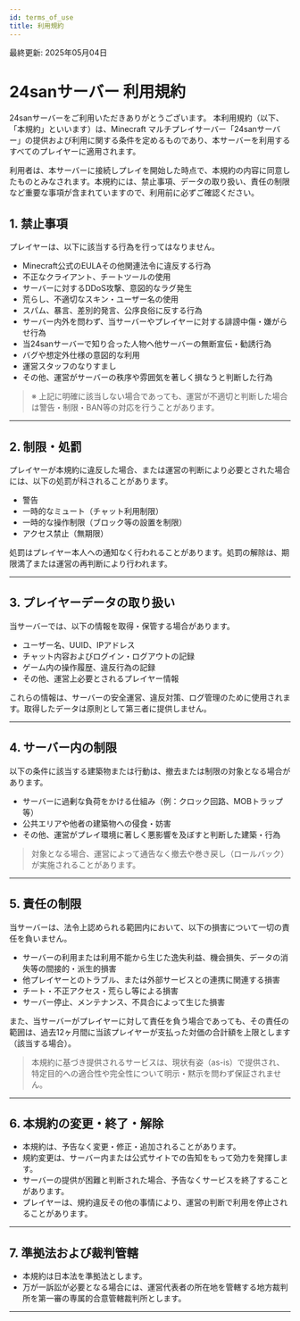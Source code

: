 ```yaml
---
id: terms_of_use
title: 利用規約
---
```

最終更新: 2025年05月04日

# 24sanサーバー 利用規約

24sanサーバーをご利用いただきありがとうございます。
本利用規約（以下、「本規約」といいます）は、Minecraft マルチプレイサーバー「24sanサーバー」の提供および利用に関する条件を定めるものであり、本サーバーを利用するすべてのプレイヤーに適用されます。

利用者は、本サーバーに接続しプレイを開始した時点で、本規約の内容に同意したものとみなされます。本規約には、禁止事項、データの取り扱い、責任の制限など重要な事項が含まれていますので、利用前に必ずご確認ください。

## 1. 禁止事項

プレイヤーは、以下に該当する行為を行ってはなりません。

- Minecraft公式のEULAその他関連法令に違反する行為  
- 不正なクライアント、チートツールの使用  
- サーバーに対するDDoS攻撃、意図的なラグ発生  
- 荒らし、不適切なスキン・ユーザー名の使用  
- スパム、暴言、差別的発言、公序良俗に反する行為  
- サーバー内外を問わず、当サーバーやプレイヤーに対する誹謗中傷・嫌がらせ行為  
- 当24sanサーバーで知り合った人物へ他サーバーの無断宣伝・勧誘行為  
- バグや想定外仕様の意図的な利用 
- 運営スタッフのなりすまし  
- その他、運営がサーバーの秩序や雰囲気を著しく損なうと判断した行為  

> ※ 上記に明確に該当しない場合であっても、運営が不適切と判断した場合は警告・制限・BAN等の対応を行うことがあります。

---

## 2. 制限・処罰

プレイヤーが本規約に違反した場合、または運営の判断により必要とされた場合には、以下の処罰が科されることがあります。

- 警告  
- 一時的なミュート（チャット利用制限）  
- 一時的な操作制限（ブロック等の設置を制限）  
- アクセス禁止（無期限）  

処罰はプレイヤー本人への通知なく行われることがあります。処罰の解除は、期限満了または運営の再判断により行われます。

---

## 3. プレイヤーデータの取り扱い

当サーバーでは、以下の情報を取得・保管する場合があります。

- ユーザー名、UUID、IPアドレス  
- チャット内容およびログイン・ログアウトの記録  
- ゲーム内の操作履歴、違反行為の記録  
- その他、運営上必要とされるプレイヤー情報  

これらの情報は、サーバーの安全運営、違反対策、ログ管理のために使用されます。取得したデータは原則として第三者に提供しません。

---

## 4. サーバー内の制限

以下の条件に該当する建築物または行動は、撤去または制限の対象となる場合があります。

- サーバーに過剰な負荷をかける仕組み（例：クロック回路、MOBトラップ等）  
- 公共エリアや他者の建築物への侵食・妨害  
- その他、運営がプレイ環境に著しく悪影響を及ぼすと判断した建築・行為  

> 対象となる場合、運営によって通告なく撤去や巻き戻し（ロールバック）が実施されることがあります。

---
## 5. 責任の制限

当サーバーは、法令上認められる範囲内において、以下の損害について一切の責任を負いません。

- サーバーの利用または利用不能から生じた逸失利益、機会損失、データの消失等の間接的・派生的損害  
- 他プレイヤーとのトラブル、または外部サービスとの連携に関連する損害  
- チート・不正アクセス・荒らし等による損害  
- サーバー停止、メンテナンス、不具合によって生じた損害  

また、当サーバーがプレイヤーに対して責任を負う場合であっても、その責任の範囲は、過去12ヶ月間に当該プレイヤーが支払った対価の合計額を上限とします（該当する場合）。  

> 本規約に基づき提供されるサービスは、現状有姿（as-is）で提供され、特定目的への適合性や完全性について明示・黙示を問わず保証されません。
---

## 6. 本規約の変更・終了・解除

- 本規約は、予告なく変更・修正・追加されることがあります。  
- 規約変更は、サーバー内または公式サイトでの告知をもって効力を発揮します。  
- サーバーの提供が困難と判断された場合、予告なくサービスを終了することがあります。  
- プレイヤーは、規約違反その他の事情により、運営の判断で利用を停止されることがあります。

---

## 7. 準拠法および裁判管轄

- 本規約は日本法を準拠法とします。  
- 万が一訴訟が必要となる場合には、運営代表者の所在地を管轄する地方裁判所を第一審の専属的合意管轄裁判所とします。

---
